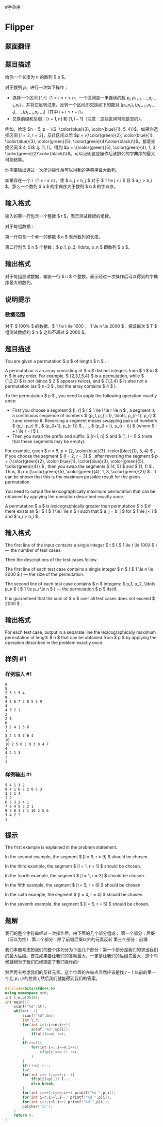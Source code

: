 #字典序 
# Flipper

## 题面翻译

## 题目描述

给你一个长度为 $n$ 的数列 $ p $。



对于数列 $p$，进行一次如下操作：

- 选择一个区间 $[l, r]$（$1\le l\le r\le n$，一个区间是一串连续的数 ${p_l, p_{l+1}, \ldots, p_{r-1}, p_r}$），并将它反转过来。反转一个区间即交换如下的数对 $(p_l, p_r), (p_{l+1}, p_{r-1}),\dots, (p_{l + i}, p_{r - i})$（其中 $l + i \le r - i$）。
- 交换前缀和后缀：$[r+1, n]$ 和 $[1, l - 1]$（注意：这些区间可能是空的）。

例如，给定 $n = 5, p = \{2, \color{blue}{3}, \color{blue}{1}, 5, 4\}$，如果你选择区间 $[l = 2, r = 3]$，反转区间以后 $p = \{\color{green}{2}, \color{blue}{1}, \color{blue}{3}, \color{green}{5}, \color{green}{4}\color{black}\}$。接着交换区间 $ 4, 5]$ 与 $[1, 1]$。得到 $p = \{\color{green}{5}, \color{green}{4}, 1, 3, \color{green}{2}\color{black}\}$。可以证明这是操作后该排列的字典序的最大可能结果。

你需要输出通过一次所述操作后可以得到的字典序最大数列。

如果存在一个 $i$（$1 \le i \le n$），使 $ a_j = b_j $ 对于 $ 1 \le j < i $ 且 $ a_i > b_i $，那么一个数列 $ a $ 的字典序大于数列 $ b $ 的字典序。

## 输入格式

输入的第一行包含一个整数 $ t $，表示测试数据的组数。

对于每组数据：

第一行包含一个单一的整数 $ n $ 表示数列的长度。

第二行包含 $ n $ 个整数：$ p_1, p_2, \ldots, p_n $ 即数列 $ p $。


## 输出格式

对于每组测试数据，输出一行 $ n $ 个整数，表示经过一次操作后可以得到的字典序最大的数列。

## 说明提示

### 数据范围

对于 $ 100\% $ 的数据，$ 1 \le t \le 1000 $，$ 1 \le n \le 2000 $，保证每次 $ T $ 组测试数据的 $ n $ 之和不超过 $ 2000 $。

## 题目描述

You are given a permutation $ p $ of length $ n $ .

A permutation is an array consisting of $ n $ distinct integers from $ 1 $ to $ n $ in any order. For example, $ \{2,3,1,5,4\} $ is a permutation, while $ \{1,2,2\} $ is not (since $ 2 $ appears twice), and $ \{1,3,4\} $ is also not a permutation (as $ n=3 $ , but the array contains $ 4 $ ).

To the permutation $ p $ , you need to apply the following operation exactly once:

- First you choose a segment $ [l, r] $ ( $ 1 \le l \le r \le n $ , a segment is a continuous sequence of numbers $ \{p_l, p_{l+1}, \ldots, p_{r-1}, p_r\} $ ) and reverse it. Reversing a segment means swapping pairs of numbers $ (p_l, p_r) $ , $ (p_{l+1}, p_{r-1}) $ , ..., $ (p_{l + i}, p_{r - i}) $ (where $ l + i \le r - i $ ).
- Then you swap the prefix and suffix: $ [r+1, n] $ and $ [1, l - 1] $ (note that these segments may be empty).

For example, given $ n = 5, p = \{2, \color{blue}{3}, \color{blue}{1}, 5, 4\} $ , if you choose the segment $ [l = 2, r = 3] $ , after reversing the segment $ p = \{\color{green}{2}, \color{blue}{1}, \color{blue}{3}, \color{green}{5}, \color{green}{4}\} $ , then you swap the segments $ [4, 5] $ and $ [1, 1] $ . Thus, $ p = \{\color{green}{5}, \color{green}{4}, 1, 3, \color{green}{2}\} $ . It can be shown that this is the maximum possible result for the given permutation.

You need to output the lexicographically maximum permutation that can be obtained by applying the operation described exactly once.

A permutation $ a $ is lexicographically greater than permutation $ b $ if there exists an $ i $ ( $ 1 \le i \le n $ ) such that $ a_j = b_j $ for $ 1 \le j < i $ and $ a_i > b_i $ .

## 输入格式

The first line of the input contains a single integer $ t $ ( $ 1 \le t \le 1000 $ ) — the number of test cases.

Then the descriptions of the test cases follow.

The first line of each test case contains a single integer $ n $ ( $ 1 \le n \le 2000 $ ) — the size of the permutation.

The second line of each test case contains $ n $ integers: $ p_1, p_2, \ldots, p_n $ ( $ 1 \le p_i \le n $ ) — the permutation $ p $ itself.

It is guaranteed that the sum of $ n $ over all test cases does not exceed $ 2000 $ .

## 输出格式

For each test case, output in a separate line the lexicographically maximum permutation of length $ n $ that can be obtained from $ p $ by applying the operation described in the problem exactly once.

## 样例 #1

### 样例输入 #1

```
9
5
2 3 1 5 4
9
4 1 6 7 2 8 5 3 9
4
4 3 2 1
2
2 1
6
3 2 4 1 5 6
7
3 2 1 5 7 6 4
10
10 2 5 6 1 9 3 8 4 7
4
4 2 1 3
1
1
```

### 样例输出 #1

```
5 4 1 3 2 
9 4 1 6 7 2 8 5 3 
3 2 1 4 
1 2 
6 5 3 2 4 1 
7 6 4 5 3 2 1 
9 3 8 4 7 1 10 2 5 6 
3 4 2 1 
1
```

## 提示

The first example is explained in the problem statement.

In the second example, the segment $ [l = 9, r = 9] $ should be chosen.

In the third example, the segment $ [l = 1, r = 1] $ should be chosen.

In the fourth example, the segment $ [l = 1, r = 2] $ should be chosen.

In the fifth example, the segment $ [l = 5, r = 6] $ should be chosen.

In the sixth example, the segment $ [l = 4, r = 4] $ should be chosen.

In the seventh example, the segment $ [l = 5, r = 5] $ should be chosen.

## 题解
我们的整个字符串经过一次操作后，由下面的几个部分组成：
第一个部分：后缀（可以为空）
第二个部分：除了前缀后缀以外的元素反转
第三个部分：前缀

我们本题考虑把我们的整个序列分为下面几个部分：第一个部分是我们的求出我们的最大后缀。首先如果要让我们的答案最大，一定是让我们的后缀先最大，这个时候就相当于我们已经固定了我们操作的r


然后再去考虑我们的反转元素。这个位置的左端点显然应该是找 $r-1$ 以前的第一个比 $p_{1}$ 小的位置 $l$,然后我们就能得到我们的答案。

```cpp
#include<bits/stdc++.h>
using namespace std;
int t,n,p[2010];
int main(){
	scanf("%d",&t);
	while(t--){
		scanf("%d",&n);
		int l,r;
		for(int i=1;i<=n;i++){
			scanf("%d",&p[i]);
			if(p[i]==n) r=i;
		}
		if(r==1){
			for(int i=1;i<=n;i++){
				if(p[i]==n-1) r=i;
			}
		}
		if(r!=n) r--;
		l=r;
		for(int i=r-1;i>=1;i--){
			if(p[i]>p[1]) l--;
			else break;
		}
		for(int i=r+1;i<=n;i++) printf("%d ",p[i]);
		for(int i=r;i>=l;i--) printf("%d ",p[i]);
		for(int i=1;i<l;i++) printf("%d ",p[i]);
		putchar('\n');
	}
	return 0;
}
```